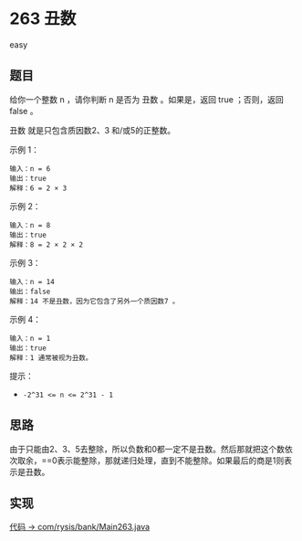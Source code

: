 # 263 丑数

easy

## 题目

给你一个整数 n ，请你判断 n 是否为 丑数 。如果是，返回 true ；否则，返回 false 。

丑数 就是只包含质因数2、3 和/或5的正整数。



示例 1：
```
输入：n = 6
输出：true
解释：6 = 2 × 3
```
示例 2：
```
输入：n = 8
输出：true
解释：8 = 2 × 2 × 2
```
示例 3：
```
输入：n = 14
输出：false
解释：14 不是丑数，因为它包含了另外一个质因数7 。
```
示例 4：
```
输入：n = 1
输出：true
解释：1 通常被视为丑数。
```

提示：

- `-2^31 <= n <= 2^31 - 1`


## 思路

由于只能由2、3、5去整除，所以负数和0都一定不是丑数。然后那就把这个数依次取余，==0表示能整除，那就递归处理，直到不能整除。如果最后的商是1则表示是丑数。

## 实现

[代码 -> com/rysis/bank/Main263.java](../../src/com/rysis/bank/Main263.java)